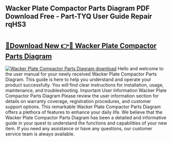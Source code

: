 ## Wacker Plate Compactor Parts Diagram PDF Download Free - Part-TYQ User Guide Repair rqHS3

# <h2><a href="http://dfkwfhz.blite.top/?on=Wacker+Plate+Compactor+Parts+Diagram">🔗Download New 👉🔴 Wacker Plate Compactor Parts Diagram</a></h2>

[![Wacker Plate Compactor Parts Diagram download](https://i.imgur.com/lujVjoI.png)](http://dfkwfhz.blite.top/?on=Wacker+Plate+Compactor+Parts+Diagram)
Hello and welcome to the user manual for your newly received Wacker Plate Compactor Parts Diagram. This guide is here to help you understand and operate your product successfully. You will find clear instructions for installation, usage, maintenance, and troubleshooting. Important User Information Wacker Plate Compactor Parts Diagram Please review the user information section for details on warranty coverage, registration procedures, and customer support options. This remarkable Wacker Plate Compactor Parts Diagram offers a plethora of features to enhance your daily life. We believe that the Wacker Plate Compactor Parts Diagram has been a detailed and informative guide in your quest to understand the functions and capabilities of your new item. If you need any assistance or have any questions, our customer service team is always available.

